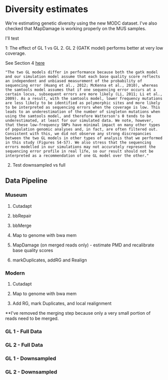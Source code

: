 # Diversity estimates

We're estimating genetic diversity using the new MODC dataset. I've also checked that MapDamage is working properly on the MUS samples.

I'll test

1: The effect of GL 1 vs GL 2. GL 2 (GATK model) performs better at very low coverage. 

See Section 4 [here](https://onlinelibrary.wiley.com/doi/10.1111/mec.16077)

```
"The two GL models differ in performance because both the gatk model and our simulation model assume that each base quality score reflects an independent and unbiased measurement of the probability of sequencing error (Huang et al., 2012; McKenna et al., 2010), whereas the samtools model assumes that if one sequencing error occurs at a certain locus, subsequent errors are more likely (Li, 2011; Li et al., 2009). As a result, with the samtools model, lower frequency mutations are less likely to be identified as polymorphic sites and more likely to be interpreted as sequencing errors when the coverage is low. This leads to an underestimation of the number of singleton mutations when using the samtools model, and therefore Watterson's θ tends to be underestimated, at least for our simulated data. We note, however, that these low-frequency SNPs have minimal impact on many other types of population genomic analyses and, in fact, are often filtered out. Consistent with this, we did not observe any strong discrepancies between the two GL models in other types of analysis that we performed in this study (Figures S4-S7). We also stress that the sequencing errors modelled in our simulations may not accurately represent the sequencing error profile in real life, so our result should not be interpreted as a recommendation of one GL model over the other."
```

2. Test downsampled vs full 



## Data Pipeline

### Museum

1. Cutadapt

2. bbRepair

3. bbMerge

4. Map to genome with bwa mem

5. MapDamage (on merged reads only) - estimate PMD and recalibrate base quality scores

6. markDuplicates, addRG and Realign


### Modern

1. Cutadapt

2. Map to genome with bwa mem

3. Add RG, mark Duplicates, and local realignment 

**I've removed the merging step because only a very small portion of reads need to be merged. 





### GL 1 - Full Data


### GL 2 - Full Data


### GL 1 - Downsampled


### GL 2 - Downsampled




